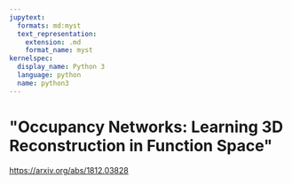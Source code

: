 ```yaml
---
jupytext:
  formats: md:myst
  text_representation:
    extension: .md
    format_name: myst
kernelspec:
  display_name: Python 3
  language: python
  name: python3
---
```


# "Occupancy Networks: Learning 3D Reconstruction in Function Space"

https://arxiv.org/abs/1812.03828